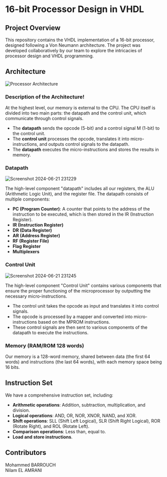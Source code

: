 # 16-bit Processor Design in VHDL

## Project Overview

This repository contains the VHDL implementation of a 16-bit processor, designed following a Von Neumann architecture. The project was developed collaboratively by our team to explore the intricacies of processor design and VHDL programming.

## Architecture

![Processor Architecture](https://github.com/46orionis/VHDLProject/assets/65911052/62397be2-24e1-456e-9705-ff329bc639c1)

### Description of the Architecture!



At the highest level, our memory is external to the CPU. The CPU itself is divided into two main parts: the datapath and the control unit, which communicate through control signals.

- The **datapath** sends the opcode (5-bit) and a control signal M (1-bit) to the control unit.
- The **control unit** processes the opcode, translates it into micro-instructions, and outputs control signals to the datapath.
- The **datapath** executes the micro-instructions and stores the results in memory.

### Datapath
![Screenshot 2024-06-21 231229](https://github.com/46orionis/VHDLProject/assets/65911052/98189a9b-b2a2-4c8b-8f53-d0d63f27da0c)

The high-level component "datapath" includes all our registers, the ALU (Arithmetic Logic Unit), and the register file. The datapath consists of multiple components:

- **PC (Program Counter)**: A counter that points to the address of the instruction to be executed, which is then stored in the IR (Instruction Register).
- **IR (Instruction Register)**
- **DR (Data Register)**
- **AR (Address Register)**
- **RF (Register File)**
- **Flag Register**
- **Multiplexers**

### Control Unit

![Screenshot 2024-06-21 231245](https://github.com/46orionis/VHDLProject/assets/65911052/10c65d68-fd67-426d-baf9-7bb8d2ea4dcc)

The high-level component "Control Unit" contains various components that ensure the proper functioning of the microprocessor by outputting the necessary micro-instructions.

- The control unit takes the opcode as input and translates it into control signals.
- The opcode is processed by a mapper and converted into micro-instructions based on the MPROM instructions.
- These control signals are then sent to various components of the datapath to execute the instructions.

### Memory (RAM/ROM 128 words)

Our memory is a 128-word memory, shared between data (the first 64 words) and instructions (the last 64 words), with each memory space being 16 bits.

## Instruction Set

We have a comprehensive instruction set, including:

- **Arithmetic operations**: Addition, subtraction, multiplication, and division.
- **Logical operations**: AND, OR, NOR, XNOR, NAND, and XOR.
- **Shift operations**: SLL (Shift Left Logical), SLR (Shift Right Logical), ROR (Rotate Right), and ROL (Rotate Left).
- **Comparison operations**: Less than, equal to.
- **Load and store instructions**.

<!--# Components

### ALU (Arithmetic Logic Unit)

The ALU performs arithmetic and logical operations. It supports operations such as addition, subtraction, AND, OR, and XOR.

```vhdl
-- ALU.vhd
-- VHDL code for the ALU
-->
## Contributors
Mohammed BARROUCH <br>
Nilam EL AMRANI <br>
